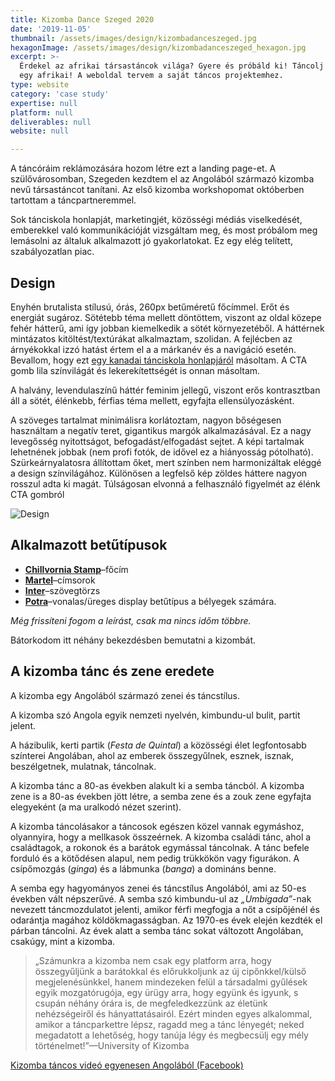 ```yaml
---
title: Kizomba Dance Szeged 2020
date: '2019-11-05'
thumbnail: /assets/images/design/kizombadanceszeged.jpg
hexagonImage: /assets/images/design/kizombadanceszeged_hexagon.jpg
excerpt: >-
  Érdekel az afrikai társastáncok világa? Gyere és próbáld ki! Táncolj úgy, mint
  egy afrikai! A weboldal tervem a saját táncos projektemhez.
type: website
category: 'case study'
expertise: null
platform: null
deliverables: null
website: null

---
```

A táncóráim reklámozására hozom létre ezt a landing page-et. A szülővárosomban, Szegeden kezdtem el az Angolából származó kizomba nevű társastáncot tanítani. Az első kizomba workshopomat októberben tartottam a táncpartneremmel.

Sok tánciskola honlapját, marketingjét, közösségi médiás viselkedését, emberekkel való kommunikációját vizsgáltam meg, és most próbálom meg lemásolni az általuk alkalmazott jó gyakorlatokat. Ez egy elég telített, szabályozatlan piac.

## Design
Enyhén brutalista stílusú, órás, 260px betűméretű főcímmel. Erőt és energiát sugároz. Sötétebb téma mellett döntöttem, viszont az oldal közepe fehér hátterű, ami így jobban kiemelkedik a sötét környezetéből. A háttérnek mintázatos kitöltést/textúrákat alkalmaztam, szolidan. A fejlécben az árnyékokkal izzó hatást értem el a a márkanév és a navigáció esetén. Bevallom, hogy ezt [egy kanadai tánciskola honlapjáról](http://www.kizombacanada.ca/) másoltam. A CTA gomb lila színvilágát és lekerekítettségét is onnan másoltam.

A halvány, levendulaszínű háttér feminim jellegű, viszont erős kontrasztban áll a sötét, élénkebb, férfias téma mellett, egyfajta ellensúlyozásként.

A szöveges tartalmat minimálisra korlátoztam, nagyon bőségesen használtam a negatív teret, gigantikus margók alkalmazásával. Ez a nagy levegősség nyitottságot, befogadást/elfogadást sejtet. A képi tartalmak lehetnének jobbak (nem profi fotók, de idővel ez a hiányosság pótolható). Szürkeárnyalatosra állítottam őket, mert színben nem harmonizáltak eléggé a design színvilágához. Különösen a legfelső kép zöldes háttere nagyon rosszul adta ki magát. Túlságosan elvonná a felhasználó figyelmét az élénk CTA gombról 


![Design](https://mir-s3-cdn-cf.behance.net/project_modules/max_1200/90a29d87213069.5dbe1337e5ef0.png)

## Alkalmazott betűtípusok
* [**Chillvornia Stamp**](https://creativemarket.com/Martype.Co/3690267-Chillvornia-Stamp)–főcím
* [**Martel**](https://fonts.google.com/specimen/Martel)–címsorok
* [**Inter**](https://rsms.me/inter/)–szövegtörzs
* [**Potra**](https://www.dafont.com/potra.font)–vonalas/üreges display betűtípus a bélyegek számára.

*Még frissíteni fogom a leírást, csak ma nincs időm többre.*


Bátorkodom itt néhány bekezdésben bemutatni a kizombát.

## A kizomba tánc és zene eredete

A kizomba egy Angolából származó zenei és táncstílus.

A kizomba szó Angola egyik nemzeti nyelvén, kimbundu-ul bulit, partit jelent.

A házibulik, kerti partik (*Festa de Quintal*) a közösségi élet legfontosabb színterei Angolában, ahol az emberek összegyűlnek, esznek, isznak, beszélgetnek, mulatnak, táncolnak.

A kizomba tánc a 80-as években alakult ki a semba táncból. A kizomba zene is a 80-as években jött létre, a semba zene és a zouk zene egyfajta elegyeként (a ma uralkodó nézet szerint).

A kizomba táncolásakor a táncosok egészen közel vannak egymáshoz, olyannyira, hogy a mellkasok összeérnek. A kizomba családi tánc, ahol a családtagok, a rokonok és a barátok egymással táncolnak. A tánc befele forduló és a kötődésen alapul, nem pedig trükkökön vagy figurákon. A csípőmozgás (*ginga*) és a lábmunka (*banga*) a domináns benne.

A semba egy hagyományos zenei és táncstílus Angolából, ami az 50-es években vált népszerűvé. A semba szó kimbundu-ul az *„Umbigada”*-nak nevezett táncmozdulatot jelenti, amikor férfi megfogja a nőt a csípőjénél és odarántja magához köldökmagasságban. Az 1970-es évek elején kezdték el párban táncolni. Az évek alatt a semba tánc sokat változott Angolában, csakúgy, mint a kizomba.

> „Számunkra a kizomba nem csak egy platform arra, hogy összegyűljünk a barátokkal és előrukkoljunk az új cipőnkkel/külső megjelenésünkkel, hanem mindezeken felül a társadalmi gyűlések egyik mozgatórugója, egy ürügy arra, hogy együnk és igyunk, s csupán néhány órára is, de megfeledkezzünk az életünk nehézségeiről és hányattatásairól. Ezért minden egyes alkalommal, amikor a táncparkettre lépsz, ragadd meg a tánc lényegét; neked megadatott a lehetőség, hogy tanúja légy és megbecsülj egy mély történelmet!”—University of Kizomba

[Kizomba táncos videó egyenesen Angolából (Facebook)](https://www.facebook.com/jamaica.negro/videos/1212812535477624/)
